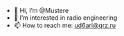 - 👋 Hi, I’m @Mustere
- 👀 I’m interested in radio engineering
- 📫 How to reach me: ud6ari@qrz.ru

<!---
Mustere/Mustere is a ✨ special ✨ repository because its `README.md` (this file) appears on your GitHub profile.
You can click the Preview link to take a look at your changes.
--->
